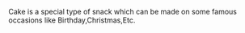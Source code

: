 Cake is a special type of snack which can be made on some famous occasions like Birthday,Christmas,Etc. 